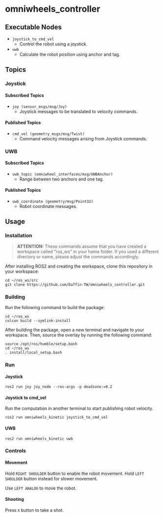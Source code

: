 # omniwheels_controller

## Executable Nodes
- `joystick_to_cmd_vel`
  - Control the robot using a joystick.
- `uwb`
  - Calculate the robot position using anchor and tag.

## Topics

### Joystick

#### Subscribed Topics
- `joy (sensor_msgs/msg/Joy)`
  - Joystick messages to be translated to velocity commands.

#### Published Topics
- `cmd_vel (geometry_msgs/msg/Twist)`
  - Command velocity messages arising from Joystick commands.

### UWB

#### Subscribed Topics
- `uwb_topic (omniwheel_interfaces/msg/UWBAnchor)`
  - Range between two anchors and one tag.
#### Published Topics
- `uwb_coordinate (geometry/msg/Point32)`
  - Robot coordinate messages.

## Usage

### Installation

> **ATTENTION:** These commands assume that you have created a workspace called "ros_ws" in your home folder. If you used a different directory or name, please adjust the commands accordingly.

After installing ROS2 and creating the workspace, clone this repository in your workspace:

```
cd ~/ros_ws/src
git clone https://github.com/Daffin-TW/omniwheels_controller.git
```

### Building

Run the following command to build the package:

```
cd ~/ros_ws
colcon build --symlink-install
```

After building the package, open a new terminal and navigate to your workspace. Then, source the overlay by running the following command:

```
source /opt/ros/humble/setup.bash
cd ~/ros_ws
. install/local_setup.bash
```

### Run

#### Joystick

```
ros2 run joy joy_node --ros-args -p deadzone:=0.2
```

#### Joystick to cmd_vel

Run the computation in another terminal to start publishing robot velocity.
```
ros2 run omniwheels_kinetic joystick_to_cmd_vel
```

#### UWB

```
ros2 run omniwheels_kinetic uwb
```

### Controls

#### Movement
Hold `RIGHT SHOULDER` button to enable the robot movement.
Hold `LEFT SHOULDER` button instead for slower movement.

Use `LEFT ANALOG` to move the robot.

#### Shooting
Press `X` button to take a shot.
